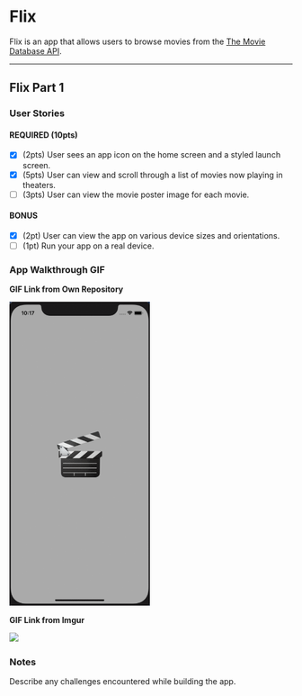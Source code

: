 # Flix

Flix is an app that allows users to browse movies from the [The Movie Database API](http://docs.themoviedb.apiary.io/#).

---

## Flix Part 1

### User Stories

#### REQUIRED (10pts)
- [x] (2pts) User sees an app icon on the home screen and a styled launch screen.
- [x] (5pts) User can view and scroll through a list of movies now playing in theaters.
- [ ] (3pts) User can view the movie poster image for each movie.

#### BONUS
- [x] (2pt) User can view the app on various device sizes and orientations.
- [ ] (1pt) Run your app on a real device.

### App Walkthrough GIF

**GIF Link from Own Repository**

<img src="https://github.com/bernard-acb/bacb/blob/main/Grader-task-ios.gif" width=250><br>

**GIF Link from Imgur**

<img src="https://i.imgur.com/j17N1wl.gif" width=250><br>

### Notes
Describe any challenges encountered while building the app.
